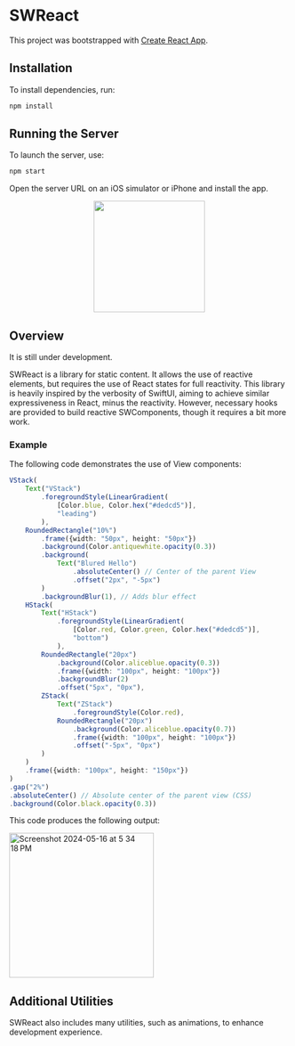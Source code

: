 # SWReact

This project was bootstrapped with [Create React App](https://github.com/facebook/create-react-app).

## Installation

To install dependencies, run:
```sh
npm install
```

## Running the Server

To launch the server, use:
```sh
npm start
```

Open the server URL on an iOS simulator or iPhone and install the app.

<div align="center">
      <img src="https://github.com/exgael/TempSW/assets/110360316/e6c4f216-6158-4128-9def-be39d1689ff6" width="200" /> 
</div>

## Overview

It is still under development.

SWReact is a library for static content. It allows the use of reactive elements, but requires the use of React states for full reactivity. This library is heavily inspired by the verbosity of SwiftUI, aiming to achieve similar expressiveness in React, minus the reactivity. However, necessary hooks are provided to build reactive SWComponents, though it requires a bit more work.

### Example

The following code demonstrates the use of View components:
```ts
VStack(
    Text("VStack")
        .foregroundStyle(LinearGradient(
            [Color.blue, Color.hex("#dedcd5")], 
            "leading")
        ),
    RoundedRectangle("10%")
        .frame({width: "50px", height: "50px"})
        .background(Color.antiquewhite.opacity(0.3))
        .background(
            Text("Blured Hello")
                .absoluteCenter() // Center of the parent View
                .offset("2px", "-5px")
        )
        .backgroundBlur(1), // Adds blur effect
    HStack(
        Text("HStack")
            .foregroundStyle(LinearGradient(
                [Color.red, Color.green, Color.hex("#dedcd5")], 
                "bottom")
            ),
        RoundedRectangle("20px")
            .background(Color.aliceblue.opacity(0.3))
            .frame({width: "100px", height: "100px"})
            .backgroundBlur(2)
            .offset("5px", "0px"),
        ZStack(
            Text("ZStack")
                .foregroundStyle(Color.red),
            RoundedRectangle("20px")
                .background(Color.aliceblue.opacity(0.7))
                .frame({width: "100px", height: "100px"})
                .offset("-5px", "0px")
        )
    )
    .frame({width: "100px", height: "150px"})
)
.gap("2%")
.absoluteCenter() // Absolute center of the parent view (CSS)
.background(Color.black.opacity(0.3))
```

This code produces the following output:

<img width="260" alt="Screenshot 2024-05-16 at 5 34 18 PM" src="https://github.com/exgael/TempSW/assets/110360316/047ca1b1-02a3-4cd0-8e88-cf102456f838">

## Additional Utilities

SWReact also includes many utilities, such as animations, to enhance development experience.

